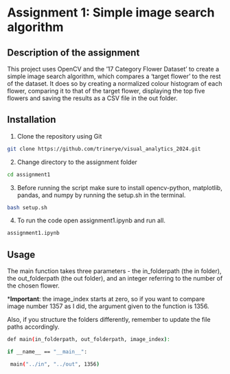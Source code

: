 # Assignment 1: Simple image search algorithm

## Description of the assignment
This project uses OpenCV and the ’17 Category Flower Dataset’ to create a simple image search algorithm, which compares a ‘target flower’ to the rest of the dataset. It does so by creating a normalized colour histogram of each flower, comparing it to that of the target flower, displaying the top five flowers and saving the results as a CSV file in the out folder. 


## Installation

 1. Clone the repository using Git 
```sh
git clone https://github.com/trinerye/visual_analytics_2024.git
```

2. Change directory to the assignment folder 
```sh
cd assignment1
```

3. Before running the script make sure to install opencv-python, matplotlib, pandas, and numpy by running the setup.sh in the terminal.
```sh
bash setup.sh
```
4. To run the code open assignment1.ipynb and run all.
```sh
assignment1.ipynb
```

## Usage
The main function takes three parameters - the in_folderpath (the in folder),  the out_folderpath (the out folder), and an integer referring to the number of the chosen flower. 

***Important**: the image_index starts at zero, so if you want to compare image number 1357 as I did, the argument given to the function is 1356.

Also, if you structure the folders differently, remember to update the file paths accordingly.

```sh
def main(in_folderpath, out_folderpath, image_index):

if __name__ == "__main__":

 main("../in", "../out", 1356)
```
